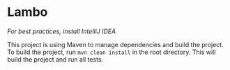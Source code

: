# Lambo

*For best practices, install IntelliJ IDEA*

This project is using Maven to manage dependencies and build the project. To build the project, run `mvn clean install` in the root directory. This will build the project and run all tests.